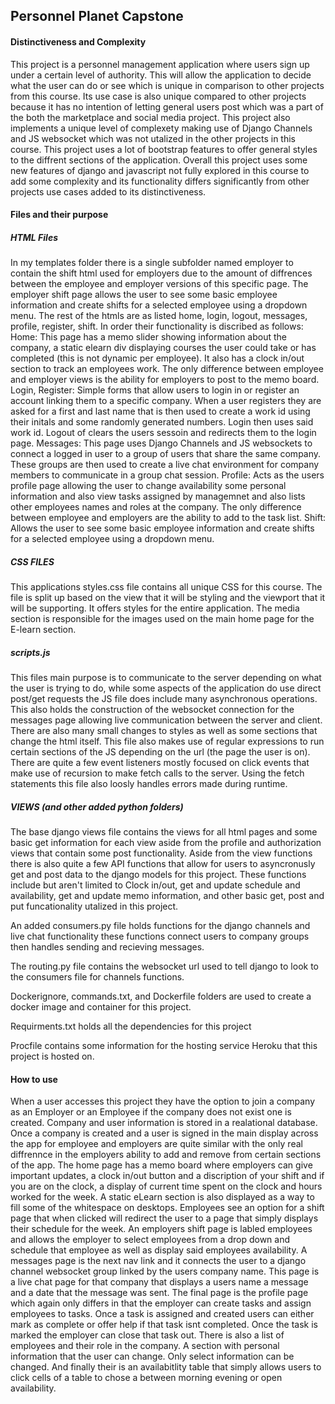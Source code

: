 ## Personnel Planet Capstone
#### Distinctiveness and Complexity
This project is a personnel management application where users sign up under a certain level of authority. This will allow the application to decide what the user can do or see which is unique in comparison to other projects from this course. Its use case is also unique compared to other projects because it has no intention of letting general users post which was a part of the both the marketplace and social media project.
This project also implements a unique level of complexety making use of Django Channels and JS websocket which was not utalized in the other projects in this course. This project uses a lot of bootstrap features to offer general styles to the diffrent sections of the application. 
Overall this project uses some new features of django and javascript not fully explored in this course to add some complexity and its functionality differs significantly from other projects use cases added to its distinctiveness.

#### Files and their purpose
##### HTML Files
In my templates folder there is a single subfolder named employer to contain the shift html used for employers due to the amount of diffrences between the employee and employer versions of this specific page. The employer shift page allows the user to see some basic employee information and create shifts for a selected employee using a dropdown menu.
The rest of the htmls are as listed home, login, logout, messages, profile, register, shift. 
In order their functionality is discribed as follows:
Home: This page has a memo slider showing information about the company, a static elearn div displaying courses the user could take or has completed (this is not dynamic per employee). It also has a clock in/out section to track an employees work. The only difference between employee and employer views is the ability for employers to post to the memo board.
Login, Register: Simple forms that allow users to login in or register an account linking them to a specific company. When a user registers they are asked for a first and last name that is then used to create a work id using their initals and some randomly generated numbers. Login then uses said work id. Logout of clears the users sessoin and redirects them to the login page.
Messages: This page uses Django Channels and JS websockets to connect a logged in user to a group of users that share the same company. These groups are then used to create a live chat environment for company members to communicate in a group chat session.
Profile: Acts as the users profile page allowing the user to change availability some personal information and also view tasks assigned by managemnet and also lists other employees names and roles at the company. The only difference between employee and employers are the ability to add to the task list. 
Shift: Allows the user to see some basic employee information and create shifts for a selected employee using a dropdown menu.
##### CSS FILES
This applications styles.css file contains all unique CSS for this course. The file is split up based on the view that it will be styling and the viewport that it will be supporting. It offers styles for the entire application.
The media section is responsible for the images used on the main home page for the E-learn section.

##### scripts.js 
This files main purpose is to communicate to the server depending on what the user is trying to do, while some aspects of the application do use direct post/get requests the JS file does include many asynchronous operations. This also holds the construction of the websocket connection for the messages page allowing live communication between the server and client. There are also many small changes to styles as well as some sections that change the html itself. This file also makes use of regular expressions to run certain sections of the JS depending on the url (the page the user is on). There are quite a few event listeners mostly focused on click events that make use of recursion to make fetch calls to the server. Using the fetch statements this file also loosly handles errors made during runtime.

##### VIEWS (and other added python folders)
The base django views file contains the views for all html pages and some basic get information for each view aside from the profile and authorization views that contain some post functionality.
Aside from the view functions there is also quite a few API functions that allow for users to asyncronusly get and post data to the django models for this project. These functions include but aren't limited to Clock in/out, get and update schedule and availability, get and update memo information, and other basic get, post and put funcationality utalized in this project.

An added consumers.py file holds functions for the django channels and live chat functionality these functions connect users to company groups then handles sending and recieving messages.

The routing.py file contains the websocket url used to tell django to look to the consumers file for channels functions.

Dockerignore, commands.txt, and Dockerfile folders are used to create a docker image and container for this project. 

Requirments.txt holds all the dependencies for this project

Procfile contains some information for the hosting service Heroku that this project is hosted on.

#### How to use
When a user accesses this project they have the option to join a company as an Employer or an Employee if the company does not exist one is created.
Company and user information is stored in a realational database. Once a company is created and a user is signed in the main display across the app for employee and employers are quite similar with the only real diffrennce in the employers ability to add and remove from certain sections of the app. The home page has a memo board where employers can give important updates, a clock in/out button and a discription of your shift and if you are on the clock, a display of current time spent on the clock and hours worked for the week. A static eLearn section is also displayed as a way to fill some of the whitespace on desktops. Employees see an option for a shift page that when clicked will redirect the user to a page that simply displays their schedule for the week. An employers shift page is labled employees and allows the employer to select employees from a drop down and schedule that employee as well as display said employees availability. A messages page is the next nav link and it connects the user to a django channel websocket group linked by the users company name. This page is a live chat page for that company that displays a users name a message and a date that the message was sent. The final page is the profile page which again only differs in that the employer can create tasks and assign employees to tasks. Once a task is assigned and created users can either mark as complete or offer help if that task isnt completed. Once the task is marked the employer can close that task out. There is also a list of employees and their role in the company. A section with personal information that the user can change. Only select information can be changed. And finally their is an availabitlity table that simply allows users to click cells of a table to chose a between morning evening or open availability. 

